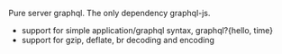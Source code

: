 
Pure server graphql. The only dependency graphql-js.

* support for simple application/graphql syntax, graphql?{hello, time}
* support for gzip, deflate, br decoding and encoding
